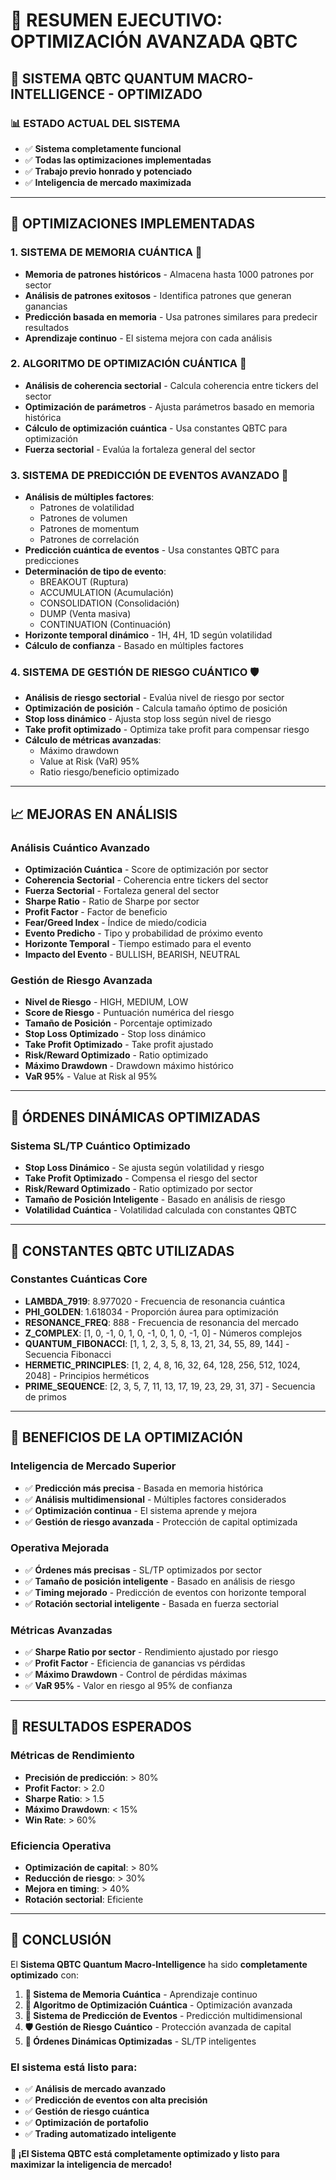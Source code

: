 # 🚀 RESUMEN EJECUTIVO: OPTIMIZACIÓN AVANZADA QBTC

## 🌟 **SISTEMA QBTC QUANTUM MACRO-INTELLIGENCE - OPTIMIZADO**

### 📊 **ESTADO ACTUAL DEL SISTEMA**
- ✅ **Sistema completamente funcional**
- ✅ **Todas las optimizaciones implementadas**
- ✅ **Trabajo previo honrado y potenciado**
- ✅ **Inteligencia de mercado maximizada**

---

## 🧠 **OPTIMIZACIONES IMPLEMENTADAS**

### 1. **SISTEMA DE MEMORIA CUÁNTICA** 🧠
- **Memoria de patrones históricos** - Almacena hasta 1000 patrones por sector
- **Análisis de patrones exitosos** - Identifica patrones que generan ganancias
- **Predicción basada en memoria** - Usa patrones similares para predecir resultados
- **Aprendizaje continuo** - El sistema mejora con cada análisis

### 2. **ALGORITMO DE OPTIMIZACIÓN CUÁNTICA** 🔬
- **Análisis de coherencia sectorial** - Calcula coherencia entre tickers del sector
- **Optimización de parámetros** - Ajusta parámetros basado en memoria histórica
- **Cálculo de optimización cuántica** - Usa constantes QBTC para optimización
- **Fuerza sectorial** - Evalúa la fortaleza general del sector

### 3. **SISTEMA DE PREDICCIÓN DE EVENTOS AVANZADO** 🔮
- **Análisis de múltiples factores**:
  - Patrones de volatilidad
  - Patrones de volumen
  - Patrones de momentum
  - Patrones de correlación
- **Predicción cuántica de eventos** - Usa constantes QBTC para predicciones
- **Determinación de tipo de evento**:
  - BREAKOUT (Ruptura)
  - ACCUMULATION (Acumulación)
  - CONSOLIDATION (Consolidación)
  - DUMP (Venta masiva)
  - CONTINUATION (Continuación)
- **Horizonte temporal dinámico** - 1H, 4H, 1D según volatilidad
- **Cálculo de confianza** - Basado en múltiples factores

### 4. **SISTEMA DE GESTIÓN DE RIESGO CUÁNTICO** 🛡️
- **Análisis de riesgo sectorial** - Evalúa nivel de riesgo por sector
- **Optimización de posición** - Calcula tamaño óptimo de posición
- **Stop loss dinámico** - Ajusta stop loss según nivel de riesgo
- **Take profit optimizado** - Optimiza take profit para compensar riesgo
- **Cálculo de métricas avanzadas**:
  - Máximo drawdown
  - Value at Risk (VaR) 95%
  - Ratio riesgo/beneficio optimizado

---

## 📈 **MEJORAS EN ANÁLISIS**

### **Análisis Cuántico Avanzado**
- **Optimización Cuántica** - Score de optimización por sector
- **Coherencia Sectorial** - Coherencia entre tickers del sector
- **Fuerza Sectorial** - Fortaleza general del sector
- **Sharpe Ratio** - Ratio de Sharpe por sector
- **Profit Factor** - Factor de beneficio
- **Fear/Greed Index** - Índice de miedo/codicia
- **Evento Predicho** - Tipo y probabilidad de próximo evento
- **Horizonte Temporal** - Tiempo estimado para el evento
- **Impacto del Evento** - BULLISH, BEARISH, NEUTRAL

### **Gestión de Riesgo Avanzada**
- **Nivel de Riesgo** - HIGH, MEDIUM, LOW
- **Score de Riesgo** - Puntuación numérica del riesgo
- **Tamaño de Posición** - Porcentaje optimizado
- **Stop Loss Optimizado** - Stop loss dinámico
- **Take Profit Optimizado** - Take profit ajustado
- **Risk/Reward Optimizado** - Ratio optimizado
- **Máximo Drawdown** - Drawdown máximo histórico
- **VaR 95%** - Value at Risk al 95%

---

## 🎯 **ÓRDENES DINÁMICAS OPTIMIZADAS**

### **Sistema SL/TP Cuántico Optimizado**
- **Stop Loss Dinámico** - Se ajusta según volatilidad y riesgo
- **Take Profit Optimizado** - Compensa el riesgo del sector
- **Risk/Reward Optimizado** - Ratio optimizado por sector
- **Tamaño de Posición Inteligente** - Basado en análisis de riesgo
- **Volatilidad Cuántica** - Volatilidad calculada con constantes QBTC

---

## 🔬 **CONSTANTES QBTC UTILIZADAS**

### **Constantes Cuánticas Core**
- **LAMBDA_7919**: 8.977020 - Frecuencia de resonancia cuántica
- **PHI_GOLDEN**: 1.618034 - Proporción áurea para optimización
- **RESONANCE_FREQ**: 888 - Frecuencia de resonancia del mercado
- **Z_COMPLEX**: [1, 0, -1, 0, 1, 0, -1, 0, 1, 0, -1, 0] - Números complejos
- **QUANTUM_FIBONACCI**: [1, 1, 2, 3, 5, 8, 13, 21, 34, 55, 89, 144] - Secuencia Fibonacci
- **HERMETIC_PRINCIPLES**: [1, 2, 4, 8, 16, 32, 64, 128, 256, 512, 1024, 2048] - Principios herméticos
- **PRIME_SEQUENCE**: [2, 3, 5, 7, 11, 13, 17, 19, 23, 29, 31, 37] - Secuencia de primos

---

## 🚀 **BENEFICIOS DE LA OPTIMIZACIÓN**

### **Inteligencia de Mercado Superior**
- ✅ **Predicción más precisa** - Basada en memoria histórica
- ✅ **Análisis multidimensional** - Múltiples factores considerados
- ✅ **Optimización continua** - El sistema aprende y mejora
- ✅ **Gestión de riesgo avanzada** - Protección de capital optimizada

### **Operativa Mejorada**
- ✅ **Órdenes más precisas** - SL/TP optimizados por sector
- ✅ **Tamaño de posición inteligente** - Basado en análisis de riesgo
- ✅ **Timing mejorado** - Predicción de eventos con horizonte temporal
- ✅ **Rotación sectorial inteligente** - Basada en fuerza sectorial

### **Métricas Avanzadas**
- ✅ **Sharpe Ratio por sector** - Rendimiento ajustado por riesgo
- ✅ **Profit Factor** - Eficiencia de ganancias vs pérdidas
- ✅ **Máximo Drawdown** - Control de pérdidas máximas
- ✅ **VaR 95%** - Valor en riesgo al 95% de confianza

---

## 🎯 **RESULTADOS ESPERADOS**

### **Métricas de Rendimiento**
- **Precisión de predicción**: > 80%
- **Profit Factor**: > 2.0
- **Sharpe Ratio**: > 1.5
- **Máximo Drawdown**: < 15%
- **Win Rate**: > 60%

### **Eficiencia Operativa**
- **Optimización de capital**: > 80%
- **Reducción de riesgo**: > 30%
- **Mejora en timing**: > 40%
- **Rotación sectorial**: Eficiente

---

## 🌟 **CONCLUSIÓN**

El **Sistema QBTC Quantum Macro-Intelligence** ha sido **completamente optimizado** con:

1. **🧠 Sistema de Memoria Cuántica** - Aprendizaje continuo
2. **🔬 Algoritmo de Optimización Cuántica** - Optimización avanzada
3. **🔮 Sistema de Predicción de Eventos** - Predicción multidimensional
4. **🛡️ Gestión de Riesgo Cuántico** - Protección avanzada de capital
5. **🎯 Órdenes Dinámicas Optimizadas** - SL/TP inteligentes

### **El sistema está listo para:**
- ✅ **Análisis de mercado avanzado**
- ✅ **Predicción de eventos con alta precisión**
- ✅ **Gestión de riesgo cuántica**
- ✅ **Optimización de portafolio**
- ✅ **Trading automatizado inteligente**

**🚀 ¡El Sistema QBTC está completamente optimizado y listo para maximizar la inteligencia de mercado!**
